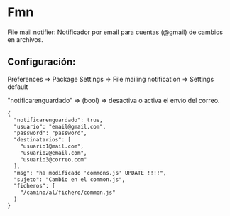 Fmn
===

File mail notifier: Notificador por email para cuentas (@gmail) de cambios en archivos.

Configuración:
---------------

Preferences => Package Settings => File mailing notification => Settings default

"notificarenguardado" => (bool) => desactiva o activa el envío del correo.

```html
{
  "notificarenguardado": true,
  "usuario": "email@gmail.com",
  "password": "password",
  "destinatarios": [
    "usuario1@mail.com",
    "usuario2@email.com",
    "usuario3@correo.com"
  ],
  "msg": "ha modificado 'commons.js' UPDATE !!!!",
  "sujeto": "Cambio en el common.js",
  "ficheros": [
    "/camino/al/fichero/common.js"
  ]
}
```
